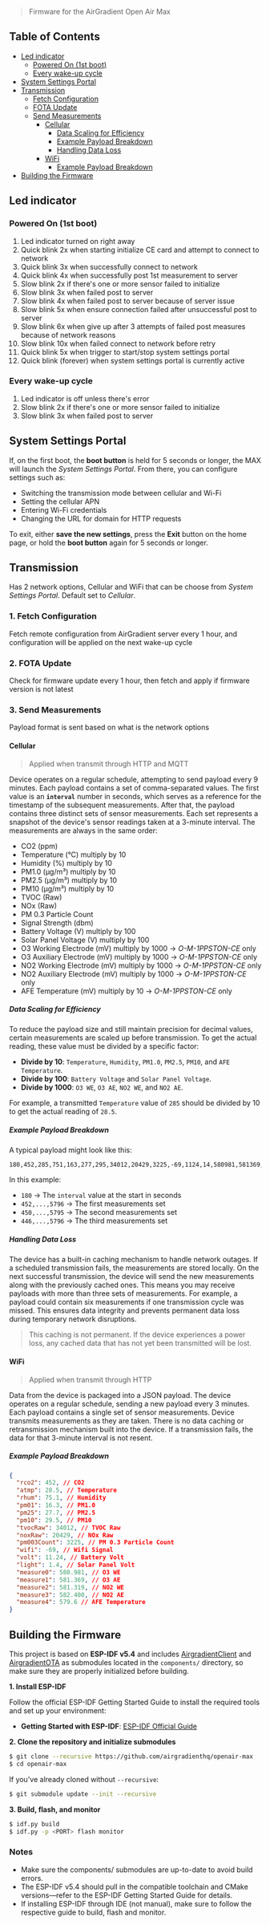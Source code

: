 > Firmware for the AirGradient Open Air Max

## Table of Contents

- [Led indicator](#led-indicator)
  - [Powered On (1st boot)](#powered-on-1st-boot)
  - [Every wake-up cycle](#every-wake-up-cycle)
- [System Settings Portal](#system-settings-portal)
- [Transmission](#transmission)
  - [Fetch Configuration](#1.-fetch-configuration)
  - [FOTA Update](#2.-fota-update)
  - [Send Measurements](#3.-send-measurements)
    - [Cellular](#cellular)
      - [Data Scaling for Efficiency](#data-scaling-for-efficiency)
      - [Example Payload Breakdown](#example-payload-breakdown)
      - [Handling Data Loss](#handling-data-loss)
    - [WiFi](#wifi)
      - [Example Payload Breakdown](#example-payload-breakdown-1)
- [Building the Firmware](#building-the-firmware)

## Led indicator

### Powered On (1st boot)

1. Led indicator turned on right away
2. Quick blink 2x when starting initialize CE card and attempt to connect to network
3. Quick blink 3x when successfully connect to network
4. Quick blink 4x when successfully post 1st measurement to server
5. Slow blink 2x if there's one or more sensor failed to initialize
6. Slow blink 3x when failed post to server
7. Slow blink 4x when failed post to server because of server issue
8. Slow blink 5x when ensure connection failed after unsuccessful post to server
9. Slow blink 6x when give up after 3 attempts of failed post measures because of network reasons
10. Slow blink 10x when failed connect to network before retry
11. Quick blink 5x when trigger to start/stop system settings portal
12. Quick blink (forever) when system settings portal is currently active

### Every wake-up cycle

1. Led indicator is off unless there's error
2. Slow blink 2x if there's one or more sensor failed to initialize
3. Slow blink 3x when failed post to server

## System Settings Portal

If, on the first boot, the **boot button** is held for 5 seconds or longer, the MAX will launch the _System Settings Portal_. From there, you can configure settings such as:

- Switching the transmission mode between cellular and Wi-Fi
- Setting the cellular APN
- Entering Wi-Fi credentials
- Changing the URL for domain for HTTP requests

To exit, either **save the new settings**, press the **Exit** button on the home page, or hold the **boot button** again for 5 seconds or longer.

## Transmission

Has 2 network options, Cellular and WiFi that can be choose from _System Settings Portal_. Default set to _Cellular_.

### 1. Fetch Configuration

Fetch remote configuration from AirGradient server every 1 hour, and configuration will be applied on the next wake-up cycle

### 2. FOTA Update

Check for firmware update every 1 hour, then fetch and apply if firmware version is not latest

### 3. Send Measurements

Payload format is sent based on what is the network options

#### Cellular

> Applied when transmit through HTTP and MQTT

Device operates on a regular schedule, attempting to send payload every 9 minutes. Each payload contains a set of comma-separated values. The first value is an **`interval`** number in seconds, which serves as a reference for the timestamp of the subsequent measurements. After that, the payload contains three distinct sets of sensor measurements. Each set represents a snapshot of the device's sensor readings taken at a 3-minute interval. The measurements are always in the same order:

- CO2 (ppm)
- Temperature (°C) multiply by 10
- Humidity (%) multiply by 10
- PM1.0 (μg/m³) multiply by 10
- PM2.5 (μg/m³) multiply by 10
- PM10 (μg/m³) multiply by 10
- TVOC (Raw)
- NOx (Raw)
- PM 0.3 Particle Count
- Signal Strength (dbm)
- Battery Voltage (V) multiply by 100
- Solar Panel Voltage (V) multiply by 100
- O3 Working Electrode (mV) multiply by 1000 → _O-M-1PPSTON-CE_ only
- O3 Auxiliary Electrode (mV) multiply by 1000 → _O-M-1PPSTON-CE_ only
- NO2 Working Electrode (mV) multiply by 1000 → _O-M-1PPSTON-CE_ only
- NO2 Auxiliary Electrode (mV) multiply by 1000 → _O-M-1PPSTON-CE_ only
- AFE Temperature (mV) multiply by 10 → _O-M-1PPSTON-CE_ only

##### Data Scaling for Efficiency

To reduce the payload size and still maintain precision for decimal values, certain measurements are scaled up before transmission. To get the actual reading, these value must be divided by a specific factor:

- **Divide by 10**: `Temperature`, `Humidity`, `PM1.0`, `PM2.5`, `PM10`, and `AFE Temperature`.
- **Divide by 100**: `Battery Voltage` and `Solar Panel Voltage`.
- **Divide by 1000**: `O3 WE`, `O3 AE`, `NO2 WE`, and `NO2 AE`.

For example, a transmitted `Temperature` value of `285` should be divided by 10 to get the actual reading of `28.5`.

##### Example Payload Breakdown

A typical payload might look like this:

```
180,452,285,751,163,277,295,34012,20429,3225,-69,1124,14,580981,581369,581319,582400,5796,450,286,751,170,283,300,34140,20589,3272,-69,1124,15,581000,581400,581388,582456,5795,446,286,753,167,287,302,34139,20577,3237,-69,1124,15,581013,581438,581350,582494,5796
```

In this example:

- `180` → The `interval` value at the start in seconds
- `452,...,5796` → The first measurements set
- `450,...,5795` → The second measurements set
- `446,...,5796` → The third measurements set

##### Handling Data Loss

The device has a built-in caching mechanism to handle network outages. If a scheduled transmission fails, the measurements are stored locally. On the next successful transmission, the device will send the new measurements along with the previously cached ones. This means you may receive payloads with more than three sets of measurements. For example, a payload could contain six measurements if one transmission cycle was missed. This ensures data integrity and prevents permanent data loss during temporary network disruptions.

> This caching is not permanent. If the device experiences a power loss, any cached data that has not yet been transmitted will be lost.

#### WiFi

> Applied when transmit through HTTP

Data from the device is packaged into a JSON payload. The device operates on a regular schedule, sending a new payload every 3 minutes. Each payload contains a single set of sensor measurements. Device transmits measurements as they are taken. There is no data caching or retransmission mechanism built into the device. If a transmission fails, the data for that 3-minute interval is not resent.

##### Example Payload Breakdown

```json
{
  "rco2": 452, // CO2
  "atmp": 28.5, // Temperature
  "rhum": 75.1, // Humidity
  "pm01": 16.3, // PM1.0
  "pm25": 27.7, // PM2.5
  "pm10": 29.5, // PM10
  "tvocRaw": 34012, // TVOC Raw
  "noxRaw": 20429, // NOx Raw
  "pm003Count": 3225, // PM 0.3 Particle Count
  "wifi": -69, // Wifi Signal
  "volt": 11.24, // Battery Volt
  "light": 1.4, // Solar Panel Volt
  "measure0": 580.981, // O3 WE
  "measure1": 581.369, // O3 AE
  "measure2": 581.319, // NO2 WE
  "measure3": 582.400, // NO2 AE
  "measure4": 579.6 // AFE Temperature
}
```

## Building the Firmware

This project is based on **ESP-IDF v5.4** and includes [AirgradientClient](https://github.com/airgradienthq/airgradient-client) and [AirgradientOTA](https://github.com/airgradienthq/airgradient-ota) as submodules located in the `components/` directory, so make sure they are properly initialized before building.

**1. Install ESP-IDF**

Follow the official ESP-IDF Getting Started Guide to install the required tools and set up your environment:
- **Getting Started with ESP-IDF**: [ESP-IDF Official Guide](https://docs.espressif.com/projects/esp-idf/en/v5.4/esp32c6/get-started/index.html)

**2. Clone the repository and initialize submodules**

```bash
$ git clone --recursive https://github.com/airgradienthq/openair-max
$ cd openair-max
```

If you've already cloned without `--recursive`:

```bash
$ git submodule update --init --recursive
```

**3. Build, flash, and monitor**

```bash
$ idf.py build
$ idf.py -p <PORT> flash monitor
```

### Notes

- Make sure the components/ submodules are up-to-date to avoid build errors.
- The ESP-IDF v5.4 should pull in the compatible toolchain and CMake versions—refer to the ESP-IDF Getting Started Guide for details.
- If installing ESP-IDF through IDE (not manual), make sure to follow the respective guide to build, flash and monitor.

